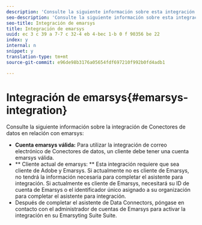 ```yaml
---
description: 'Consulte la siguiente información sobre esta integración de Conectores de datos en relación con emarsys '
seo-description: 'Consulte la siguiente información sobre esta integración de Conectores de datos en relación con emarsys '
seo-title: Integración de emarsys
title: Integración de emarsys
uuid: ec 3 c 39 a 7-7 c 32-4 eb 4-bec 1-b 0 f 90356 be 22
index: y
internal: n
snippet: y
translation-type: tm+mt
source-git-commit: e96de98b3176a05654fdf697210f992b0fd4adb1

---
```



# Integración de emarsys{#emarsys-integration}

Consulte la siguiente información sobre la integración de Conectores de datos en relación con emarsys:

* **Cuenta emarsys válida:** Para utilizar la integración de correo electrónico de Conectores de datos, un cliente debe tener una cuenta emarsys válida.
* ** Cliente actual de emarsys: ** Esta integración requiere que sea cliente de Adobe y Emarsys. Si actualmente no es cliente de Emarsys, no tendrá la información necesaria para completar el asistente para integración. Si actualmente es cliente de Emarsys, necesitará su ID de cuenta de Emarsys o el identificador único asignado a su organización para completar el asistente para integración.
* Después de completar el asistente de Data Connectors, póngase en contacto con el administrador de cuentas de Emarsys para activar la integración en su Emarsyting Suite Suite.


